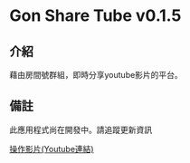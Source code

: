Gon Share Tube v0.1.5
=============

介紹
-------------
藉由房間號群組，即時分享youtube影片的平台。

備註
-------------
此應用程式尚在開發中。請追蹤更新資訊

[操作影片(Youtube連結)](https://www.youtube.com/watch?v=RAKts-97hi4&feature=youtu.be&ab_channel=HGon&fbclid=IwAR04Wqq0MXTx0_Uksz4Wc19d12BUm-Fz3MvkaIjw4-wdJKAwzVnKVviH8dY "title")
